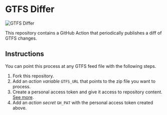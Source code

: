 # GTFS Differ

![GTFS Differ](https://github.com/anthonyshull/gtfs-differ/actions/workflows/gtfs_differ.yml/badge.svg)

This repository contains a GitHub Action that periodically publishes a diff of GTFS changes.

## Instructions

You can point this process at any GTFS feed file with the following steps.

1. Fork this repository.
2. Add an *action variable* `GTFS_URL` that points to the zip file you want to process.
3. Create a personal access token and give it access to repository content. [See more](https://docs.github.com/en/authentication/keeping-your-account-and-data-secure/managing-your-personal-access-tokens).
4. Add an *action secret* `GH_PAT` with the personal access token created above.